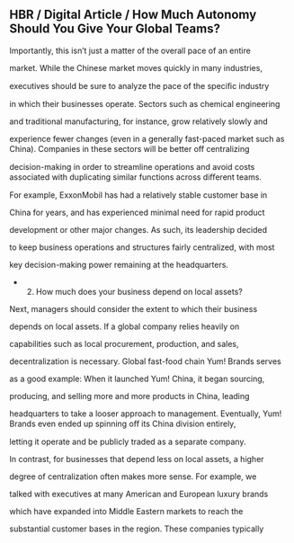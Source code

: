 ## HBR / Digital Article / How Much Autonomy Should You Give Your Global Teams?

Importantly, this isn’t just a matter of the overall pace of an entire

market. While the Chinese market moves quickly in many industries,

executives should be sure to analyze the pace of the speciﬁc industry

in which their businesses operate. Sectors such as chemical engineering

and traditional manufacturing, for instance, grow relatively slowly and

experience fewer changes (even in a generally fast-paced market such as China). Companies in these sectors will be better oﬀ centralizing

decision-making in order to streamline operations and avoid costs associated with duplicating similar functions across diﬀerent teams.

For example, ExxonMobil has had a relatively stable customer base in

China for years, and has experienced minimal need for rapid product

development or other major changes. As such, its leadership decided

to keep business operations and structures fairly centralized, with most

key decision-making power remaining at the headquarters.

- 2. How much does your business depend on local assets?

Next, managers should consider the extent to which their business

depends on local assets. If a global company relies heavily on

capabilities such as local procurement, production, and sales,

decentralization is necessary. Global fast-food chain Yum! Brands serves

as a good example: When it launched Yum! China, it began sourcing,

producing, and selling more and more products in China, leading

headquarters to take a looser approach to management. Eventually, Yum! Brands even ended up spinning oﬀ its China division entirely,

letting it operate and be publicly traded as a separate company.

In contrast, for businesses that depend less on local assets, a higher

degree of centralization often makes more sense. For example, we

talked with executives at many American and European luxury brands

which have expanded into Middle Eastern markets to reach the

substantial customer bases in the region. These companies typically
